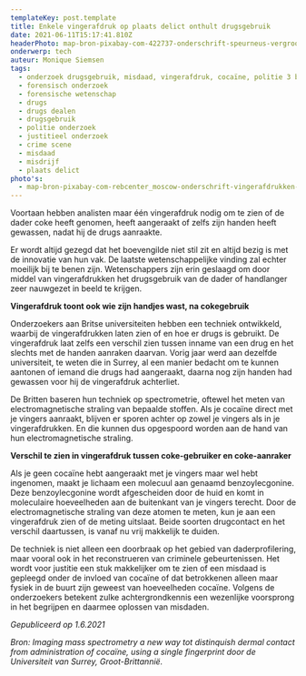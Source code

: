 ```yaml
---
templateKey: post.template
title: Enkele vingerafdruk op plaats delict onthult drugsgebruik
date: 2021-06-11T15:17:41.810Z
headerPhoto: map-bron-pixabay-com-422737-onderschrift-speurneus-vergrootglas-vingerafdruk-image-img-speurneus-vergrootglas-vingerafdruk-png
onderwerp: tech
auteur: Monique Siemsen
tags:
  - onderzoek drugsgebruik, misdaad, vingerafdruk, cocaïne, politie 3 bijlagen
  - forensisch onderzoek
  - forensische wetenschap
  - drugs
  - drugs dealen
  - drugsgebruik
  - politie onderzoek
  - justitieel onderzoek
  - crime scene
  - misdaad
  - misdrijf
  - plaats delict
photo's:
  - map-bron-pixabay-com-rebcenter_moscow-onderschrift-vingerafdrukken-laten-voortaan-zien-of-een-drugsgebruiker-nog-zijn-handen-heeft-gewassen-voordat-hij-een-misdaad-pleegde-image-img-drugsverslaafde-injectienaald-hoody-jpg
---
```



Voortaan hebben analisten maar één vingerafdruk nodig om te zien of de dader coke heeft genomen, heeft aangeraakt of zelfs zijn handen heeft gewassen, nadat hij de drugs aanraakte.



Er wordt altijd gezegd dat het boevengilde niet stil zit en altijd bezig is met de innovatie van hun vak. De laatste wetenschappelijke vinding zal echter moeilijk bij te benen zijn. Wetenschappers zijn erin geslaagd om door middel van vingerafdrukken het drugsgebruik van de dader of handlanger zeer nauwgezet in beeld te krijgen.





**Vingerafdruk toont ook wie zijn handjes wast, na cokegebruik**



Onderzoekers aan Britse universiteiten hebben een techniek ontwikkeld, waarbij de vingerafdrukken laten zien of en hoe er drugs is gebruikt. De vingerafdruk laat zelfs een verschil zien tussen inname van een drug en het slechts met de handen aanraken daarvan. Vorig jaar werd aan dezelfde universiteit, te weten die in Surrey, al een manier bedacht om te kunnen aantonen of iemand die drugs had aangeraakt, daarna nog zijn handen had gewassen voor hij de vingerafdruk achterliet. 



De Britten baseren hun techniek op spectrometrie, oftewel het meten van electromagnetische straling van bepaalde stoffen. Als je cocaïne direct met je vingers aanraakt, blijven er sporen achter op zowel je vingers als in je vingerafdrukken. En die kunnen dus opgespoord worden aan de hand van hun electromagnetische straling. 





**Verschil te zien in vingerafdruk tussen coke-gebruiker en coke-aanraker**



Als je geen cocaïne hebt aangeraakt met je vingers maar wel hebt ingenomen, maakt je lichaam een molecuul aan genaamd benzoylecgonine. Deze benzoylecgonine wordt afgescheiden door de huid en komt in moleculaire hoeveelheden aan de buitenkant van je vingers terecht. Door de electromagnetische straling van deze atomen te meten, kun je aan een vingerafdruk zien of de meting uitslaat. Beide soorten drugcontact en het verschil daartussen, is vanaf nu vrij makkelijk te duiden.



De techniek is niet alleen een doorbraak op het gebied van daderprofilering, maar vooral ook in het reconstrueren van criminele gebeurtenissen. Het wordt voor justitie een stuk makkelijker om te zien of een misdaad is gepleegd onder de invloed van cocaïne of dat betrokkenen alleen maar fysiek in de buurt zijn geweest van hoeveelheden cocaïne. Volgens de onderzoekers betekent zulke achtergrondkennis een wezenlijke voorsprong in het begrijpen en daarmee oplossen van misdaden.





*Gepubliceerd op 1.6.2021*



*Bron: Imaging mass spectrometry a new way tot distinquish dermal contact from administration of cocaïne, using a single fingerprint door de Universiteit van Surrey, Groot-Brittannië.*